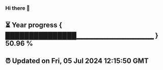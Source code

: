 ### Hi there 👋
⏳ Year progress { ███████████████▁▁▁▁▁▁▁▁▁▁▁▁▁▁▁ } 50.96 %
---
⏰ Updated on Fri, 05 Jul 2024 12:15:50 GMT
---
